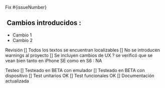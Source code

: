 Fix #{issueNumber}

##  Cambios introducidos : 
- Cambio 1
- Cambio 2

Revisión
[] Todos los textos se encuentran localizables
[] No se introducen warnings al proyecto
[] Se incluyen cambios de UX ? se verificó que se vean bien tanto en iPhone SE como en S6 : NA

Testeo
[] Testeado en BETA con emulador
[] Testeado en BETA con dispositivo
[] Test unitarios OK
[] Test funcionales OK
[] Documentación actualizada

